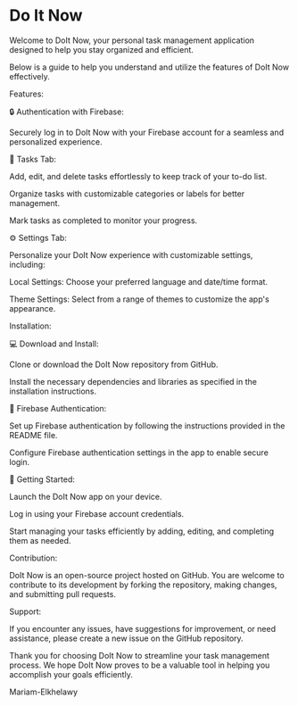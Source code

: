 # Do It Now

Welcome to DoIt Now, your personal task management application designed to help you stay organized and efficient.

Below is a guide to help you understand and utilize the features of DoIt Now effectively.

Features:

🔒 Authentication with Firebase:

Securely log in to DoIt Now with your Firebase account for a seamless and personalized experience.

📝 Tasks Tab:

Add, edit, and delete tasks effortlessly to keep track of your to-do list.

Organize tasks with customizable categories or labels for better management.

Mark tasks as completed to monitor your progress.

⚙️ Settings Tab:

Personalize your DoIt Now experience with customizable settings, including:

Local Settings: Choose your preferred language and date/time format.

Theme Settings: Select from a range of themes to customize the app's appearance.

Installation:

💻 Download and Install:

Clone or download the DoIt Now repository from GitHub.

Install the necessary dependencies and libraries as specified in the installation instructions.

🔑 Firebase Authentication:

Set up Firebase authentication by following the instructions provided in the README file.

Configure Firebase authentication settings in the app to enable secure login.

🚀 Getting Started:

Launch the DoIt Now app on your device.

Log in using your Firebase account credentials.

Start managing your tasks efficiently by adding, editing, and completing them as needed.

Contribution:

DoIt Now is an open-source project hosted on GitHub. You are welcome to contribute to its development by forking the repository, making changes, and submitting pull requests.

Support:

If you encounter any issues, have suggestions for improvement, or need assistance, please create a new issue on the GitHub repository.

Thank you for choosing DoIt Now to streamline your task management process. We hope DoIt Now proves to be a valuable tool in helping you accomplish your goals efficiently.

Mariam-Elkhelawy
